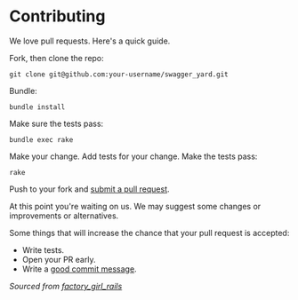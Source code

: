 # Contributing #

We love pull requests. Here's a quick guide.

Fork, then clone the repo:

    git clone git@github.com:your-username/swagger_yard.git

Bundle:

    bundle install

Make sure the tests pass:

    bundle exec rake

Make your change. Add tests for your change. Make the tests pass:

    rake

Push to your fork and [submit a pull request][pr].

[pr]: https://github.com/tpitale/swagger_yard/compare/

At this point you're waiting on us. We may suggest some changes or improvements or alternatives.

Some things that will increase the chance that your pull request is accepted:

* Write tests.
* Open your PR early.
* Write a [good commit message][commit].

[style]: https://github.com/thoughtbot/guides/tree/master/style
[commit]: http://tbaggery.com/2008/04/19/a-note-about-git-commit-messages.html

*Sourced from [factory_girl_rails][contributing]*

[contributing]: https://github.com/thoughtbot/factory_girl_rails/blob/master/CONTRIBUTING.md
